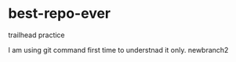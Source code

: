 # best-repo-ever
trailhead practice

I am using git command first time to understnad it only.
newbranch2

